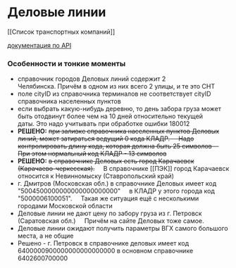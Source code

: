 # Деловые линии
[[Список транспортных компаний]]

[документация по API](https://dev.dellin.ru/api/)

### Особенности и тонкие моменты 
- справочник городов Деловых линий содержит 2 Челябинска. Причём в одном из них всего 2 улицы, и те это СНТ
- поле cityID из справочника терминалов не соответствует cityID справочника населенных пунктов
- если выбрать какую-нибудь деревню, то день забора груза может быть отодвинут более чем на 10 дней относительно текущей даты. Это надо учитывать при обработке ошибки 180012
- **РЕШЕНО:** ~~при заливке справочника населенных пунктов Деловых линий, может затираться ведущий 0 кода КЛАДР.
    Надо контролировать длину кода, которая должна быть 25 символов
    При этом нормальный код КЛАДР - 13 символов~~
- **РЕШЕНО:** ~~в справочнике Деловых есть город Карачаевск (Карачаево-черкесская).~~
    В справочнике [[ПЭК]] город Карачаевск относится к Невинномыску (Ставропольский край)
- г. Дмитров (Московская обл.) в справочнике Деловых имеет код "5004500000000000000000000"
    в КЛАДР у этого города код "5000006100051".
    Такая же ситуация ещё с несколькими городами Московской области
- Деловые линии не дают цену по забору груза из г. Петровск (Саратовская обл.)
    Причём на сайте Деловых тоже самое.
- Деловые линии ожидают получить параметры ВГХ самого большого места, а не общие
- Решено - г. Петровск в справочнике деловых имеет код 6400000900000000000000000
в основном справочнике 6402600700000


